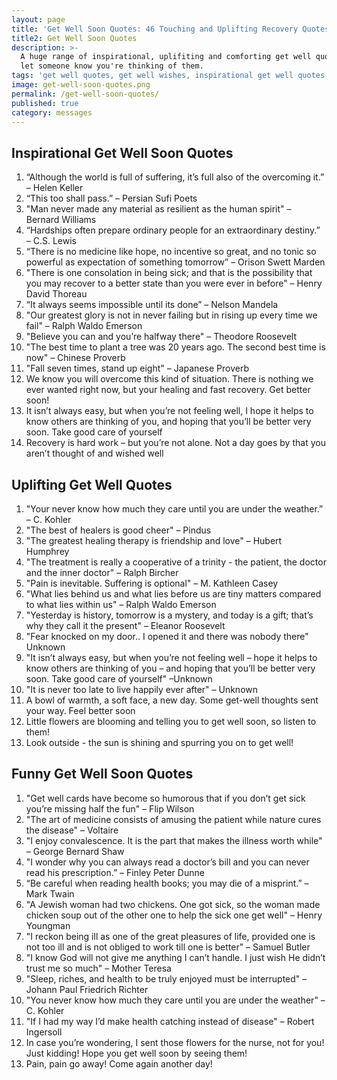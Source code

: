 ```yaml
---
layout: page
title: 'Get Well Soon Quotes: 46 Touching and Uplifting Recovery Quotes'
title2: Get Well Soon Quotes
description: >-
  A huge range of inspirational, uplifiting and comforting get well quotes to
  let someone know you're thinking of them.
tags: 'get well quotes, get well wishes, inspirational get well quotes, get well soon'
image: get-well-soon-quotes.png
permalink: /get-well-soon-quotes/
published: true
category: messages
---
```


<p>
  
</p>
  
<h2>Inspirational Get Well Soon Quotes</h2>

<ol>
<li>“Although the world is full of suffering, it’s full also of the overcoming it.” – Helen Keller </li>
<li>“This too shall pass.” – Persian Sufi Poets</li>
<li>"Man never made any material as resilient as the human spirit" – Bernard Williams</li>
 <li>“Hardships often prepare ordinary people for an extraordinary destiny.” – C.S. Lewis</li>
<li>“There is no medicine like hope, no incentive so great, and no tonic so powerful as expectation of something tomorrow” – Orison Swett Marden</li>
<li>"There is one consolation in being sick; and that is the possibility that you may recover to a better state than you were ever in before"  – Henry David Thoreau</li>
<li>“It always seems impossible until its done”  – Nelson Mandela</li>
<li>"Our greatest glory is not in never failing but in rising up every time we fail" – Ralph Waldo Emerson</li>
<li>"Believe you can and you’re halfway there" – Theodore Roosevelt</li>
<li>"The best time to plant a tree was 20 years ago. The second best time is now" – Chinese Proverb</li>
<li>"Fall seven times, stand up eight" – Japanese Proverb</li>
<li>We know you will overcome this kind of situation. There is nothing we ever wanted right now, but your healing and fast recovery. Get better soon!</li>
<li>It isn’t always easy, but when you’re not feeling well, I hope it helps to know others are thinking of you, and hoping that you’ll be better very soon. Take good care of yourself</li>
<li>Recovery is hard work – but you’re not alone. Not a day goes by that you aren’t thought of and wished well</li>
</ol>

<h2>Uplifting Get Well Quotes</h2>

<ol>
<li>"Your never know how much they care until you are under the weather.” – C. Kohler</li>
<li>"The best of healers is good cheer" – Pindus</li>
<li>"The greatest healing therapy is friendship and love" – Hubert Humphrey</li>
<li>"The treatment is really a cooperative of a trinity - the patient, the doctor and the inner doctor"  – Ralph Bircher</li>
<li>"Pain is inevitable. Suffering is optional" – M. Kathleen Casey</li>
<li>"What lies behind us and what lies before us are tiny matters compared to what lies within us" – Ralph Waldo Emerson</li>
<li>"Yesterday is history, tomorrow is a mystery, and today is a gift; that’s why they call it the present" – Eleanor Roosevelt</li>
<li>"Fear knocked on my door.. I opened it and there was nobody there" Unknown</li>
<li>"It isn’t always easy, but when you’re not feeling well – hope it helps to know others are thinking of you – and hoping that you’ll be better very soon. Take good care of yourself" –Unknown</li>
<li>"It is never too late to live happily ever after" – Unknown</li>
<li>A bowl of warmth, a soft face, a new day. Some get-well thoughts sent your way. Feel better soon</li>
<li>Little flowers are blooming and telling you to get well soon, so listen to them!</li>
<li>Look outside - the sun is shining and spurring you on to get well!</li>
</ol>

<h2>Funny Get Well Soon Quotes</h2>

<ol>
<li>"Get well cards have become so humorous that if you don’t get sick you’re missing half the fun" – Flip Wilson</li>
<li>"The art of medicine consists of amusing the patient while nature cures the disease" – Voltaire</li>
<li>"I enjoy convalescence. It is the part that makes the illness worth while" – George Bernard Shaw</li>
<li>"I wonder why you can always read a doctor’s bill and you can never read his prescription.” – Finley Peter Dunne</li>
<li> “Be careful when reading health books; you may die of a misprint.” – Mark Twain</li>
<li>"A Jewish woman had two chickens. One got sick, so the woman made chicken soup out of the other one to help the sick one get well"  –
Henry Youngman</li>
<li>"I reckon being ill as one of the great pleasures of life, provided one is not too ill and is not obliged to work till one is better" – Samuel Butler</li>
<li>"I know God will not give me anything I can’t handle. I just wish He didn’t trust me so much" – Mother Teresa</li>
<li>"Sleep, riches, and health to be truly enjoyed must be interrupted" –
Johann Paul Friedrich Richter</li>
<li>"You never know how much they care until you are under the weather" – C. Kohler</li>
<li>"If I had my way I’d make health catching instead of disease" –
Robert Ingersoll</li>
<li>In case you’re wondering, I sent those flowers for the nurse, not for you! Just kidding! Hope you get well soon by seeing them!</li>
<li>Pain, pain go away! Come again another day!</li>
</ol>
